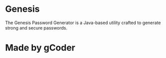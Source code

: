 # Genesis
The Genesis Password Generator is a Java-based utility crafted to generate strong and secure passwords. 
# Made by gCoder
